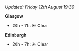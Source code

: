*Updated: Friday 12th August 19:30*

**Glasgow**

* 20h - 7h: :sunny: Clear

**Edinburgh**

* 20h - 7h: :sunny: Clear
